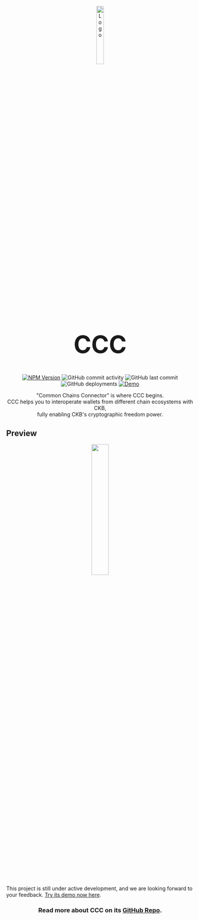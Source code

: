 <p align="center">
  <a href="https://ckbccc-demo.vercel.app/">
    <img alt="Logo" src="https://raw.githubusercontent.com/ckb-ecofund/ccc/master/assets/logo.svg" width="20%" />
  </a>
</p>

<h1 align="center" style="font-size: 64px;">
  CCC
</h1>

<p align="center">
  <a href="https://www.npmjs.com/package/@ckb-ccc/ccc"><img
    alt="NPM Version" src="https://img.shields.io/npm/v/%40ckb-ccc%2Fccc"
  /></a>
  <img alt="GitHub commit activity" src="https://img.shields.io/github/commit-activity/m/ckb-ecofund/ccc" />
  <img alt="GitHub last commit" src="https://img.shields.io/github/last-commit/ckb-ecofund/ccc/master" />
  <img alt="GitHub deployments" src="https://img.shields.io/github/deployments/ckb-ecofund/ccc/production" />
  <a href="https://ckbccc-demo.vercel.app/"><img
    alt="Demo" src="https://img.shields.io/website?url=https%3A%2F%2Fckbccc-demo.vercel.app%2F&label=Demo"
  /></a>
</p>

<p align="center">
  "Common Chains Connector" is where CCC begins.
  <br />
  CCC helps you to interoperate wallets from different chain ecosystems with CKB,
  <br />
  fully enabling CKB's cryptographic freedom power.
</p>

## Preview

<p align="center">
  <a href="https://ckbccc-demo.vercel.app/">
    <img src="https://raw.githubusercontent.com/ckb-ecofund/ccc/master/assets/preview.png" width="30%" />
  </a>
</p>

This project is still under active development, and we are looking forward to your feedback. [Try its demo now here](https://ckbccc-demo.vercel.app/).

<h3 align="center">
  Read more about CCC on its <a href="https://github.com/ckb-ecofund/ccc">GitHub Repo</a>.
</h3>
